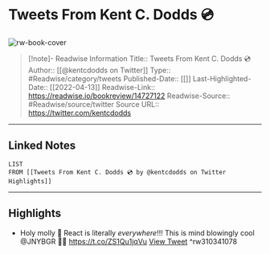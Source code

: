 # Tweets From Kent C. Dodds 💿

![rw-book-cover](https://pbs.twimg.com/profile_images/1567269493608714241/6ACZo99k.jpg)
<br>
>[!note]- Readwise Information
>Title:: Tweets From Kent C. Dodds 💿
>Author:: [[@kentcdodds on Twitter]]
>Type:: #Readwise/category/tweets
>Published-Date:: [[]]
>Last-Highlighted-Date:: [[2022-04-13]]
>Readwise-Link:: https://readwise.io/bookreview/14727122
>Readwise-Source:: #Readwise/source/twitter
>Source URL:: https://twitter.com/kentcdodds
--- 

## Linked Notes
```dataview
LIST
FROM [[Tweets From Kent C. Dodds 💿 by @kentcdodds on Twitter Highlights]]
```

---

## Highlights
- Holy molly 🤯 React is literally *everywhere*!!!
  This is mind blowingly cool @JNYBGR 👏👏 https://t.co/ZS1Qu1jqVu [View Tweet](https://readwise.io/open/310341078) ^rw310341078
